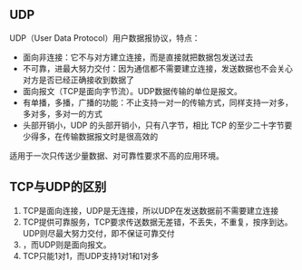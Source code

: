 ## UDP
UDP（User Data Protocol）用户数据报协议，特点：
* 面向非连接：它不与对方建立连接，而是直接就把数据包发送过去
* 不可靠，进最大努力交付：因为通信都不需要建立连接，发送数据也不会关心对方是否已经正确接收到数据了
* 面向报文（TCP是面向字节流）。UDP数据传输的单位是报文。
* 有单播，多播，广播的功能：不止支持一对一的传输方式，同样支持一对多，多对多，多对一的方式
* 头部开销小，UDP 的头部开销小，只有八字节，相比 TCP 的至少二十字节要少得多，在传输数据报文时是很高效的

适用于一次只传送少量数据、对可靠性要求不高的应用环境。

## TCP与UDP的区别
1. TCP是面向连接，UDP是无连接，所以UDP在发送数据前不需要建立连接
2. TCP提供可靠服务，TCP要求传送数据无差错，不丢失，不重复，按序到达。UDP则尽最大努力交付，即不保证可靠交付
3. ，而UDP则是面向报文。
4. TCP只能1对1，而UDP支持1对1和1对多
   

